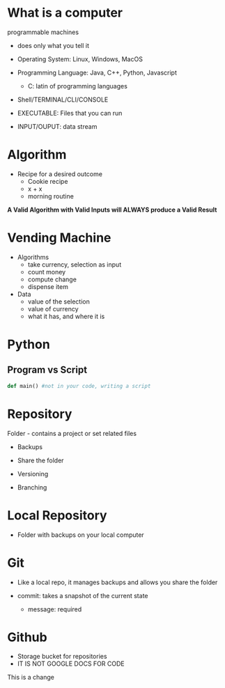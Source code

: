 # What is a computer

programmable machines
- does only what you tell it

- Operating System: Linux, Windows, MacOS
- Programming Language: Java, C++, Python, Javascript
  - C: latin of programming languages
- Shell/TERMINAL/CLI/CONSOLE
- EXECUTABLE: Files that you can run
- INPUT/OUPUT: data stream


# Algorithm

- Recipe for a desired outcome
  - Cookie recipe
  - x + x
  - morning routine

**A Valid Algorithm with Valid Inputs will ALWAYS produce a Valid Result**

# Vending Machine

- Algorithms
  - take currency, selection as input
  - count money
  - compute change
  - dispense item
- Data
  - value of the selection
  - value of currency
  - what it has, and where it is


# Python

## Program vs Script

```py
def main() #not in your code, writing a script
```


# Repository

Folder - contains a project or set related files

- Backups
- Share the folder

- Versioning
- Branching

# Local Repository

- Folder with backups on your local computer

# Git

- Like a local repo, it manages backups and allows you share the folder

- commit: takes a snapshot of the current state
  - message: required

# Github

- Storage bucket for repositories
- IT IS NOT GOOGLE DOCS FOR CODE


This is a change